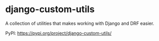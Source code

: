 # django-custom-utils
A collection of utilities that makes working with Django and DRF easier.

PyPI: https://pypi.org/project/django-custom-utils/
